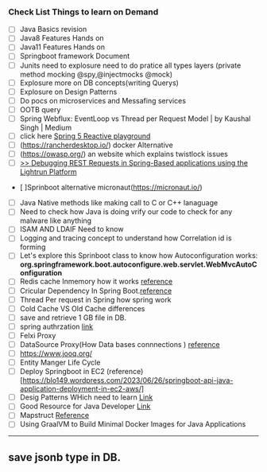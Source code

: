 ### Check List Things to learn on Demand
- [ ] Java Basics revision
- [ ] Java8 Features Hands on
- [ ] Java11 Features Hands on
- [ ] Springboot framework Document
- [ ] Junits need to explosure need to do pratice all types layers (private method mocking @spy,@injectmocks @mock)
- [ ] Explosure more on DB concepts(writing Querys)
- [ ] Explosure on Design Patterns
- [ ] Do pocs on microservices and Messafing services
- [ ] OOTB query
- [ ] Spring Webflux: EventLoop vs Thread per Request Model | by Kaushal Singh | Medium
- [ ] click here [Spring 5 Reactive playground](https://github.com/rajadileepkolli/spring-reactive-sample)
- [ ] (https://rancherdesktop.io/) docker Alternative
- [ ] (https://owasp.org/) an website which explains twistlock issues
- [ ] [>> Debugging REST Requests in Spring-Based applications using the Lightrun Platform](https://lightrun.com/debugging-rest-calls-in-spring-using-lightrun/?utm_source=baeldung&utm_medium=referral&utm_campaign=blurbs&utm_content=REST)
- [ ]Sprinboot alternative micronaut(https://micronaut.io/)
- [ ] Java Native methods like making call to C or C++ lanaguage
- [ ] Need to check how Java is doing vrify our code to check for any malware like anything
- [ ] ISAM AND LDAIF Need to know
- [ ] Logging and tracing concept to understand how Correlation id is forming 
- [ ] Let's explore this Sprinboot class to know how Autoconfiguration works: **org.springframework.boot.autoconfigure.web.servlet.WebMvcAutoConfiguration**
- [ ] Redis cache Inmemory how it works [reference](https://www.alibabacloud.com/tech-news/redis/2n7-does-redis-persist-data-on-restart#:~:text=Redis%20is%20designed%20to%20persist,and%20writing%20it%20to%20disk.)
- [ ] Cricular Dependency In Spring Boot.[reference](https://www.baeldung.com/circular-dependencies-in-spring)
- [ ] Thread Per request in Spring how spring work
- [ ] Cold Cache VS Old Cache differences
- [ ] save and retrieve 1 GB file in DB.
- [ ] spring authrzation [link](https://docs.spring.io/spring-authorization-server/docs/current/reference/html/how-to.html)
- [ ] Felxi Proxy
- [ ] DataSource Proxy(How Data bases connnections ) [reference](https://arnoldgalovics.com/spring-boot-datasource-proxy/)
- [ ] https://www.jooq.org/
- [ ] Entity Manger Life Cycle
- [ ] Deploy Springboot in EC2 (reference) [https://blo149.wordpress.com/2023/06/26/springboot-api-java-application-deployment-in-ec2-aws/]
- [ ] Desig Patterns WHich need to learn [Link](https://medium.com/gitconnected/23-design-patterns-99-of-java-developers-should-learn-45573e076b69)
- [ ] Good Resource for Java Developer [Link](https://medium.com/@aravind16101800/roadmap-to-becoming-a-java-developer-and-get-hired-2023-bbeb7fccdaae)
- [ ] Mapstruct [Reference](https://mapstruct.org/documentation/stable/reference/html/)
- [ ] Using GraalVM to Build Minimal Docker Images for Java Applications
----------------
save jsonb type in DB.
-------------------

